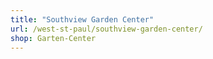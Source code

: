 ```yaml
---
title: "Southview Garden Center"
url: /west-st-paul/southview-garden-center/
shop: Garten-Center
---
```

